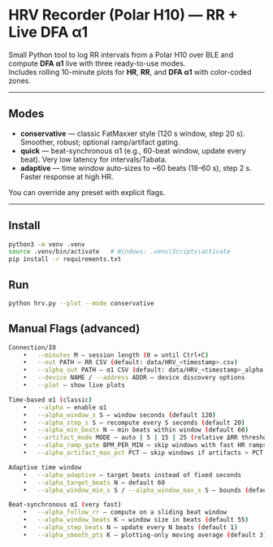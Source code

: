 # HRV Recorder (Polar H10) — RR + Live DFA α1

Small Python tool to log RR intervals from a Polar H10 over BLE and compute **DFA α1** live with three ready-to-use modes.  
Includes rolling 10-minute plots for **HR**, **RR**, and **DFA α1** with color-coded zones.

---

## Modes

- **conservative** — classic FatMaxxer style (120 s window, step 20 s). Smoother, robust; optional ramp/artifact gating.
- **quick** — beat-synchronous α1 (e.g., 60-beat window, update every beat). Very low latency for intervals/Tabata.
- **adaptive** — time window auto-sizes to ~60 beats (18–60 s), step 2 s. Faster response at high HR.

You can override any preset with explicit flags.

---

## Install

```bash
python3 -m venv .venv
source .venv/bin/activate   # Windows: .venv\Scripts\activate
pip install -r requirements.txt
```
## Run
```bash
python hrv.py --plot --mode conservative
```

## Manual Flags (advanced)
```bash
Connection/IO
	•	--minutes M — session length (0 = until Ctrl+C)
	•	--out PATH — RR CSV (default: data/HRV_<timestamp>.csv)
	•	--alpha_out PATH — α1 CSV (default: data/HRV_<timestamp>_alpha.csv)
	•	--device NAME / --address ADDR — device discovery options
	•	--plot — show live plots

Time-based α1 (classic)
	•	--alpha — enable α1
	•	--alpha_window_s S — window seconds (default 120)
	•	--alpha_step_s S — recompute every S seconds (default 20)
	•	--alpha_min_beats N — min beats within window (default 60)
	•	--artifact_mode MODE — auto | 5 | 15 | 25 (relative ΔRR threshold)
	•	--alpha_ramp_gate BPM_PER_MIN — skip windows with fast HR ramps (0=off)
	•	--alpha_artifact_max_pct PCT — skip windows if artifacts > PCT (1.0=off)

Adaptive time window
	•	--alpha_adaptive — target beats instead of fixed seconds
	•	--alpha_target_beats N — default 60
	•	--alpha_window_min_s S / --alpha_window_max_s S — bounds (default 18–60 s)

Beat-synchronous α1 (very fast)
	•	--alpha_follow_rr — compute on a sliding beat window
	•	--alpha_window_beats K — window size in beats (default 55)
	•	--alpha_step_beats N — update every N beats (default 1)
	•	--alpha_smooth_pts K — plotting-only moving average (default 3)
